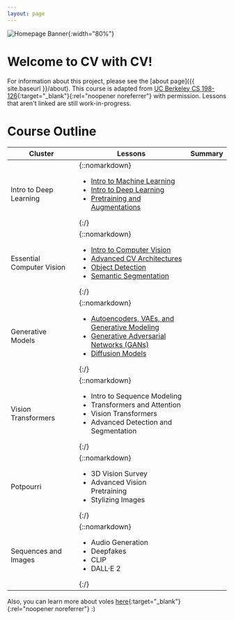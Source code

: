 ```yaml
---
layout: page
---
```

![Homepage Banner](/assets/images/banner.png){:width="80%"}
# Welcome to CV with CV!
For information about this project, please see the [about page]({{ site.baseurl }}/about). This course is adapted from [UC Berkeley CS 198-126](https://ml-berkeley.notion.site/Modern-Computer-Vision-and-Deep-Learning-CS-198-126-0e28ffea0c4140f28399dd823c527bec){:target="_blank"}{:rel="noopener noreferrer"} with permission. Lessons that aren't linked are still work-in-progress.  

# Course Outline

| Cluster | Lessons | Summary |
|-------|--------|---------|
| Intro to Deep Learning | {::nomarkdown}<ul><li><a href="{{ site.baseurl }}/lecture1">Intro to Machine Learning</a></li><li><a href="{{ site.baseurl }}/lecture2-3">Intro to Deep Learning</a></li><li><a href="{{ site.baseurl }}/lecture4">Pretraining and Augmentations</a></li></ul>{:/} |  |
| Essential Computer Vision | {::nomarkdown}<ul><li><a href="{{ site.baseurl }}/lecture5">Intro to Computer Vision</a></li><li><a href="{{ site.baseurl }}/lecture6">Advanced CV Architectures</a></li><li><a href="{{ site.baseurl }}/lecture7">Object Detection</a></li><li><a href="{{ site.baseurl }}/lecture8">Semantic Segmentation</a></li></ul>{:/} |  |
| Generative Models | {::nomarkdown}<ul><li><a href="{{ site.baseurl }}/lecture9">Autoencoders, VAEs, and Generative Modeling</a></li><li><a href="{{ site.baseurl }}/lecture10-11">Generative Adversarial Networks (GANs)</a></li><li><a href="{{ site.baseurl }}/lecture12">Diffusion Models</a></li></ul>{:/} |  |
| Vision Transformers | {::nomarkdown}<ul><li>Intro to Sequence Modeling</li><li>Transformers and Attention</li><li>Vision Transformers</li><li>Advanced Detection and Segmentation</li></ul>{:/} |  |
| Potpourri | {::nomarkdown}<ul><li>3D Vision Survey</li><li>Advanced Vision Pretraining</li><li>Stylizing Images</li></ul>{:/} |  |
| Sequences and Images | {::nomarkdown}<ul><li>Audio Generation</li><li>Deepfakes</li><li>CLIP</li><li>DALL·E 2</li></ul>{:/} |  |

Also, you can learn more about voles [here](https://en.wikipedia.org/wiki/Vole){:target="_blank"}{:rel="noopener noreferrer"} :\)